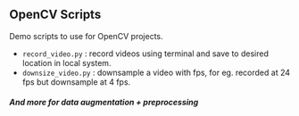 ## OpenCV Scripts

Demo scripts to use for OpenCV projects.

- `record_video.py` : record videos using terminal and save to desired location in local system.
- `downsize_video.py` : downsample a video with fps, for eg. recorded at 24 fps but downsample at 4 fps.

##### And more for data augmentation + preprocessing
